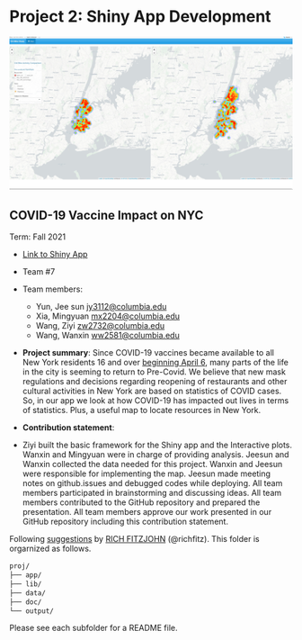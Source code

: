# Project 2: Shiny App Development

![screenshot](doc/figs/map.jpg)


## COVID-19 Vaccine Impact on NYC
Term: Fall 2021
+ [Link to Shiny App](https://jeesunyun.shinyapps.io/project2_app/)
+ Team #7
+ Team members:
	+ Yun, Jee sun jy3112@columbia.edu
	+ Xia, Mingyuan mx2204@columbia.edu
	+ Wang, Ziyi zw2732@columbia.edu
	+ Wang, Wanxin ww2581@columbia.edu


+ **Project summary**: Since COVID-19 vaccines became available to all New York residents 16 and over [beginning April 6](https://www.governor.ny.gov/news/governor-cuomo-announces-new-yorkers-30-years-age-and-older-will-be-eligible-receive-covid-19), many parts of the life in the city is seeming to return to Pre-Covid. We believe that new mask regulations and decisions regarding reopening of restaurants and other cultural activities in New York are based on statistics of COVID cases. So, in our app we look at how COVID-19 has impacted out lives in terms of statistics. Plus, a useful map to locate resources in New York.
 
+ **Contribution statement**:
+ Ziyi built the basic framework for the Shiny app and the Interactive plots. Wanxin and Mingyuan were in charge of providing analysis. Jeesun and Wanxin collected the data needed for this project. Wanxin and Jeesun were responsible for implementing the map. Jeesun made meeting notes on github.issues and debugged codes while deploying. All team members participated in brainstorming and discussing ideas. All team members contributed to the GitHub repository and prepared the presentation. All team members approve our work presented in our GitHub repository including this contribution statement.

Following [suggestions](http://nicercode.github.io/blog/2013-04-05-projects/) by [RICH FITZJOHN](http://nicercode.github.io/about/#Team) (@richfitz). This folder is orgarnized as follows.

```
proj/
├── app/
├── lib/
├── data/
├── doc/
└── output/
```

Please see each subfolder for a README file.

